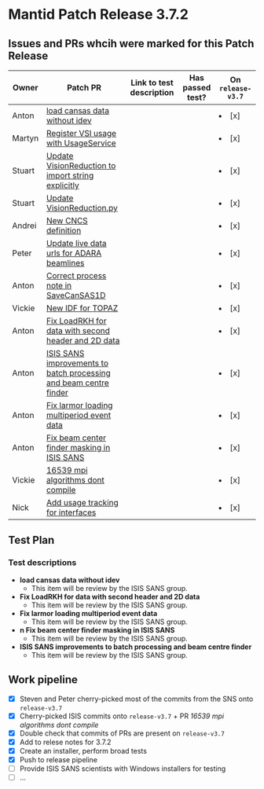 # Mantid Patch Release 3.7.2


## Issues and PRs whcih were marked for this Patch Release


| Owner  | Patch PR             | Link to test description | Has passed test?| On `release-v3.7`
|--------|----------------------|--------------------------|-----------------|-----|
|Anton   | [load cansas data without idev](https://github.com/mantidproject/mantid/pull/17005)||| <li>[x]</li>
|Martyn  | [Register VSI usage with UsageService](https://github.com/mantidproject/mantid/pull/16946)|||<li>[x]</li>|
|Stuart  |[Update VisionReduction to import string explicitly](https://github.com/mantidproject/mantid/pull/16988) |||<li>[x]</li> |
| Stuart |[Update VisionReduction.py ](https://github.com/mantidproject/mantid/pull/16974)|||<li>[x]</li>|
| Andrei  | [New CNCS definition](https://github.com/mantidproject/mantid/pull/16933) |||<li>[x]</li>|  
| Peter   | [Update live data urls for ADARA beamlines](https://github.com/mantidproject/mantid/pull/16906)|||<li>[x]</li>|  
| Anton   | [Correct process note in SaveCanSAS1D](https://github.com/mantidproject/mantid/pull/16900)|||<li>[x]</li>|  
| Vickie  | [New IDF for TOPAZ](https://github.com/mantidproject/mantid/pull/16898)|||<li>[x]</li>|
| Anton   | [Fix LoadRKH for data with second header and 2D data](https://github.com/mantidproject/mantid/pull/16884) |||<li>[x]</li>|  
| Anton   | [ISIS SANS improvements to batch processing and beam centre finder ](https://github.com/mantidproject/mantid/pull/16875)|||<li>[x]</li>|
| Anton   | [Fix larmor loading multiperiod event data](https://github.com/mantidproject/mantid/pull/16791)|||<li>[x]</li>|  
| Anton   | [Fix beam center finder masking in ISIS SANS](https://github.com/mantidproject/mantid/pull/16764)|||<li>[x]</li>|  
| Vickie  | [16539 mpi algorithms dont compile ](https://github.com/mantidproject/mantid/pull/16641)|||<li>[x]</li>|  
| Nick    | [Add usage tracking for interfaces ](https://github.com/mantidproject/mantid/pull/16594)|||<li>[x]</li>|  



## Test Plan

### Test descriptions

* **load cansas data without idev**
  * This item will be review by the ISIS SANS group.
* **Fix LoadRKH for data with second header and 2D data**
  * This item will be review by the ISIS SANS group.
* **Fix larmor loading multiperiod event data**
  * This item will be review by the ISIS SANS group.
* **n	Fix beam center finder masking in ISIS SANS**
  * This item will be review by the ISIS SANS group.
* **ISIS SANS improvements to batch processing and beam centre finder**
  * This item will be review by the ISIS SANS group.



## Work pipeline

- [x] Steven and Peter cherry-picked most of the commits from the SNS onto `release-v3.7`
- [x] Cherry-picked ISIS commits onto `release-v3.7` + PR *16539 mpi algorithms dont compile*
- [x] Double check that commits of PRs are present on `release-v3.7`
- [x] Add to relese notes for 3.7.2
- [x] Create an installer, perform broad tests
- [x] Push to release pipeline
- [ ] Provide ISIS SANS scientists with Windows installers for testing
- [ ] ...
